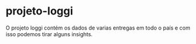 # projeto-loggi

O projeto loggi contém os dados de varias entregas em todo o país e com isso podemos tirar alguns insights.
